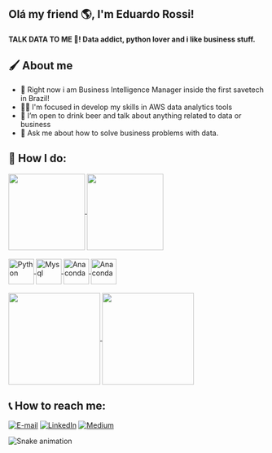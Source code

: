 ## Olá my friend 🌎, I'm Eduardo Rossi!

#### TALK DATA TO ME 🥵! Data addict, python lover and i like business stuff.

##  🖌 About me
- 💼 Right now i am Business Intelligence Manager inside the first savetech in Brazil!
- ✍🏽 I'm focused in develop my skills in AWS data analytics tools
- 🍻 I’m open to drink beer and talk about anything related to data or business
- 💬 Ask me about how to solve business problems with data.

## 🎨 How I do:

<a href="https://github.com/rossiedu/github-readme-stats">
  <img align="center" height ="150em" src="https://github-readme-stats.vercel.app/api/top-langs/?username=rossiedu&count_private=true&layout=compact&theme=codeSTACKr" />
</a>
<a href="https://github.com/rossiedu/convoychat">
  <img align="center" height ="150em" src="https://github-readme-stats.vercel.app/api?username=rossiedu&count_private=true&theme=codeSTACKr" />
</a>
<div style="display: inline_block"><br>
<a href="https://github.com/rossiedu/github-readme-stats">
  <img align="center" alt="Python" height="50" width="50" src="https://cdn.jsdelivr.net/gh/devicons/devicon/icons/python/python-original.svg">
  <img align="center" alt="Mysql" height="50" width="50" src="https://cdn.jsdelivr.net/gh/devicons/devicon/icons/mysql/mysql-original.svg">
  <img align="center" alt="Anaconda" height="50" width="50" src="https://cdn.jsdelivr.net/gh/devicons/devicon/icons/anaconda/anaconda-original.svg">
  <img align="center" alt="Anaconda" height="50" width="50" src="https://img.icons8.com/fluency/48/undefined/microsoft-excel-2019.png">
 
</a>
 
  
<div style="display: inline_block"><br>

  <a href="https://github.com/rossiedu/convoychat">
  <img align="center" height ="180em" src="https://media.giphy.com/media/WRQBXSCnEFJIuxktnw/giphy.gif" />
</a>
  <a href="https://github.com/rossiedu/convoychat">
  <img align="center" height ="180em" src="https://media.giphy.com/media/ohdY5OaQmUmVW/giphy.gif" />
</a>
  
  
 ## 📞 How to reach me:
<p align="left">
<a href="mailto:apds.eduardorossi30@gmail.com"><img alt="E-mail" src="https://img.shields.io/badge/Gmail-D14836?style=for-the-badge&logo=gmail&logoColor=white"></a>
<a href="https://www.linkedin.com/in/eduardodrossi/"><img alt="LinkedIn" src="https://img.shields.io/badge/LinkedIn-0077B5?style=for-the-badge&logo=linkedin&logoColor=white"></a>
<a href="https://medium.com/"><img alt="Medium" src="https://img.shields.io/badge/Medium-12100E?style=for-the-badge&logo=medium&logoColor=white"></a>

![Snake animation](https://github.com/rossiedu/rossiedu/blob/output/github-contribution-grid-snake.svg)
